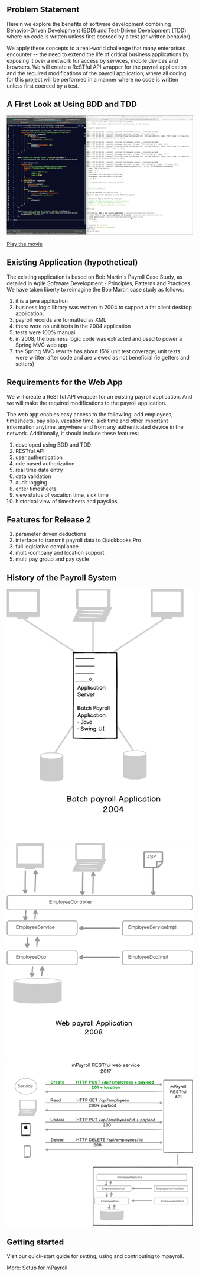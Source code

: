 ## Problem Statement
Herein we explore the benefits of software development combining Behavior-Driven Development (BDD) and Test-Driven Development (TDD) where no code is written unless first coerced by a test (or written behavior).

We apply these concepts to a real-world challenge that many enterprises encounter -- the need to extend the life of critical business applications by exposing it over a network for access by services, mobile devices and browsers. We will create a ReSTful API wrapper for the payroll application and the required modifications of the payroll application; where all coding for this project will be performed in a manner where no code is written unless first coerced by a test. 
 
## A First Look at Using BDD and TDD 

![Using BDD and TDD, Explained!](https://github.com/Bill-A/Correctness-DrivenDevelopment/blob/master/public/assets/images/BDD_TDD.jpg)

[Play the movie](https://www.youtube.com/watch?v=I0EUOpK28VA)
 
## Existing Application (hypothetical)
The existing application is based on Bob Martin's Payroll Case Study, as detailed in Agile Software Development - Principles, Patterns and Practices. We have taken liberty to reimagine the Bob Martin case study as follows:

1. it is a java application
1. business logic library was written in 2004 to support a fat client desktop application.
1. payroll records are formatted as XML
1. there were no unit tests in the 2004 application
1. tests were 100% manual
1. in 2008, the business logic code was extracted and used to power a Spring MVC web app
1. the Spring MVC rewrite has about 15% unit test coverage; unit tests were written after code and are viewed as not beneficial (ie getters and setters)

## Requirements for the Web App
We will create a ReSTful API wrapper for an existing payroll application. And we will make the required modifications to the payroll application. 

The web app enables easy access to the followiing: add employees, timesheets, pay slips, vacation time, sick time and other important information anytime, anywhere and from any authenticated device in the network. Additionally, it should include these features:

1. developed using BDD and TDD
1. RESTful API
1. user authentication
1. role based authorization
1. real time data entry
1. data validation
1. audit logging
1. enter timesheets
1. view status of vacation time, sick time
1. historical view of timesheets and payslips


## Features for Release 2
1. parameter driven deductions
1. interface to transmit payroll data to Quickbooks Pro
1. full legislative compliance
1. multi-company and location support
1. multi pay group and pay cycle

## History of the Payroll System
![circa 2004](https://github.com/Bill-A/Correctness-DrivenDevelopment/blob/master/public/assets/images/Payroll_mPayroll_2004.png)
![circa 2008](https://github.com/Bill-A/Correctness-DrivenDevelopment/blob/master/public/assets/images/Payroll_mPayroll_2008.png)
![circa 2017](https://github.com/Bill-A/Correctness-DrivenDevelopment/blob/master/public/assets/images/Payroll_to_mPayroll_2017_V4.png)


## Getting started
Visit our quick-start guide for setting, using and contributing to mpayroll.

More: [Setup for mPayroll](https://github.com/Bill-A/Correctness-DrivenDevelopment/wiki/3:---Setup-for-mPayroll)
